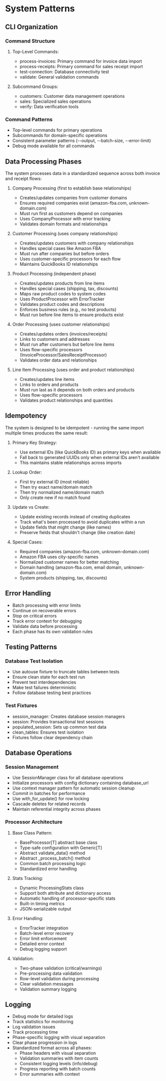 # System Patterns

## CLI Organization

### Command Structure
1. Top-Level Commands:
   - process-invoices: Primary command for invoice data import
   - process-receipts: Primary command for sales receipt import
   - test-connection: Database connectivity test
   - validate: General validation commands

2. Subcommand Groups:
   - customers: Customer data management operations
   - sales: Specialized sales operations
   - verify: Data verification tools

### Command Patterns
- Top-level commands for primary operations
- Subcommands for domain-specific operations
- Consistent parameter patterns (--output, --batch-size, --error-limit)
- Debug mode available for all commands

## Data Processing Phases
The system processes data in a standardized sequence across both invoice and receipt flows:

1. Company Processing (first to establish base relationships)
   - Creates/updates companies from customer domains
   - Ensures required companies exist (amazon-fba.com, unknown-domain.com)
   - Must run first as customers depend on companies
   - Uses CompanyProcessor with error tracking
   - Validates domain formats and relationships

2. Customer Processing (uses company relationships)
   - Creates/updates customers with company relationships
   - Handles special cases like Amazon FBA
   - Must run after companies but before orders
   - Uses customer-specific processors for each flow
   - Maintains QuickBooks ID relationships

3. Product Processing (independent phase)
   - Creates/updates products from line items
   - Handles special cases (shipping, tax, discounts)
   - Maps raw product codes to system codes
   - Uses ProductProcessor with ErrorTracker
   - Validates product codes and descriptions
   - Enforces business rules (e.g., no test products)
   - Must run before line items to ensure products exist

4. Order Processing (uses customer relationships)
   - Creates/updates orders (invoices/receipts)
   - Links to customers and addresses
   - Must run after customers but before line items
   - Uses flow-specific processors (InvoiceProcessor/SalesReceiptProcessor)
   - Validates order data and relationships

5. Line Item Processing (uses order and product relationships)
   - Creates/updates line items
   - Links to orders and products
   - Must run last as it depends on both orders and products
   - Uses flow-specific processors
   - Validates product relationships and quantities

## Idempotency
The system is designed to be idempotent - running the same import multiple times produces the same result:

1. Primary Key Strategy:
   - Use external IDs (like QuickBooks ID) as primary keys when available
   - Fall back to generated UUIDs only when external IDs aren't available
   - This maintains stable relationships across imports

2. Lookup Order:
   - First try external ID (most reliable)
   - Then try exact name/domain match
   - Then try normalized name/domain match
   - Only create new if no match found

3. Update vs Create:
   - Update existing records instead of creating duplicates
   - Track what's been processed to avoid duplicates within a run
   - Update fields that might change (like names)
   - Preserve fields that shouldn't change (like creation date)

4. Special Cases:
   - Required companies (amazon-fba.com, unknown-domain.com)
   - Amazon FBA uses city-specific names
   - Normalized customer names for better matching
   - Domain handling (amazon-fba.com, email domain, unknown-domain.com)
   - System products (shipping, tax, discounts)

## Error Handling
- Batch processing with error limits
- Continue on recoverable errors
- Stop on critical errors
- Track error context for debugging
- Validate data before processing
- Each phase has its own validation rules

## Testing Patterns

### Database Test Isolation
- Use autouse fixture to truncate tables between tests
- Ensure clean state for each test run
- Prevent test interdependencies
- Make test failures deterministic
- Follow database testing best practices

### Test Fixtures
- session_manager: Creates database session managers
- session: Provides transactional test sessions
- populated_session: Sets up common test data
- clean_tables: Ensures test isolation
- Fixtures follow clear dependency chain

## Database Operations

### Session Management
- Use SessionManager class for all database operations
- Initialize processors with config dictionary containing database_url
- Use context manager pattern for automatic session cleanup
- Commit in batches for performance
- Use with_for_update() for row locking
- Cascade deletes for related records
- Maintain referential integrity across phases

### Processor Architecture
1. Base Class Pattern:
   - BaseProcessor[T] abstract base class
   - Type-safe configuration with Generic[T]
   - Abstract validate_data() method
   - Abstract _process_batch() method
   - Common batch processing logic
   - Standardized error handling

2. Stats Tracking:
   - Dynamic ProcessingStats class
   - Support both attribute and dictionary access
   - Automatic handling of processor-specific stats
   - Built-in timing metrics
   - JSON-serializable output

3. Error Handling:
   - ErrorTracker integration
   - Batch-level error recovery
   - Error limit enforcement
   - Detailed error context
   - Debug logging support

4. Validation:
   - Two-phase validation (critical/warnings)
   - Pre-processing data validation
   - Row-level validation during processing
   - Clear validation messages
   - Validation summary logging

## Logging
- Debug mode for detailed logs
- Track statistics for monitoring
- Log validation issues
- Track processing time
- Phase-specific logging with visual separation
- Clear phase progression in logs
- Standardized format across all phases:
  * Phase headers with visual separation
  * Validation summaries with item counts
  * Consistent logging levels (info/debug)
  * Progress reporting with batch counts
  * Error summaries with context
